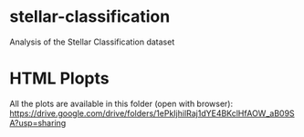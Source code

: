 # stellar-classification
Analysis of the Stellar Classification dataset

# HTML Plopts
All the plots are available in this folder (open with browser):
https://drive.google.com/drive/folders/1ePkIjhilRaj1dYE4BKclHfAOW_aB09SA?usp=sharing
